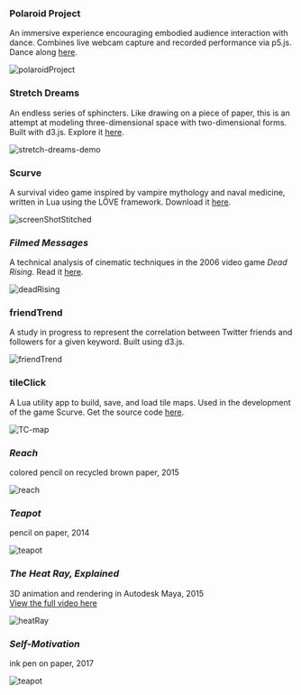 ### Polaroid Project

An immersive experience encouraging embodied audience interaction with dance. Combines live webcam capture and recorded performance via p5.js. Dance along [here](https://www.nickduckwiler.com/polaroid-project/).

![polaroidProject](https://raw.githubusercontent.com/nduckwiler/nduckwiler.github.io/master/assets/polaroidProject.webp)

### Stretch Dreams

An endless series of sphincters. Like drawing on a piece of paper, this is an attempt at modeling three-dimensional space with two-dimensional forms. Built with d3.js. Explore it [here](https://www.nickduckwiler.com/stretch-dreams/).

![stretch-dreams-demo](https://raw.githubusercontent.com/nduckwiler/nduckwiler.github.io/master/assets/stretch-dreams-demo.gif)

### Scurve

A survival video game inspired by vampire mythology and naval medicine, written in Lua using the LÖVE framework. Download it [here](https://github.com/nduckwiler/app-bundles).

![screenShotStitched](https://raw.githubusercontent.com/nduckwiler/scurve/master/assets/screenShotStitched.png)


### *Filmed Messages*

A technical analysis of cinematic techniques in the 2006 video game *Dead Rising*. Read it [here](https://medium.com/@nduckwiler/filmed-messages-cinematic-techniques-in-dead-rising-2006-8cad86643d33).

![deadRising](https://raw.githubusercontent.com/nduckwiler/nduckwiler.github.io/master/assets/deadRisingGraphic.png)


### friendTrend

A study in progress to represent the correlation between Twitter friends and followers for a given keyword. Built using d3.js.

![friendTrend](https://raw.githubusercontent.com/nduckwiler/nduckwiler.github.io/master/assets/friendTrend.gif)


### tileClick

A Lua utility app to build, save, and load tile maps. Used in the development of the game Scurve. Get the source code [here](https://github.com/nduckwiler/tileClick).

![TC-map](https://raw.githubusercontent.com/nduckwiler/tileClick/master/assets/TC-map.png)

### *Reach*

colored pencil on recycled brown paper, 2015

![reach](https://raw.githubusercontent.com/nduckwiler/artwork/master/reach.jpg)

### *Teapot*

pencil on paper, 2014

![teapot](https://raw.githubusercontent.com/nduckwiler/artwork/master/teapot.jpg)

### *The Heat Ray, Explained*

3D animation and rendering in Autodesk Maya, 2015
<br>
[View the full video here](https://drive.google.com/open?id=0B33mqnSd1JA9VWRnTl81TmJEeXc)

![heatRay](https://raw.githubusercontent.com/nduckwiler/nduckwiler.github.io/master/assets/heatRay.png)

### *Self-Motivation*

ink pen on paper, 2017

![teapot](https://raw.githubusercontent.com/nduckwiler/artwork/master/self-motivation.jpg)
